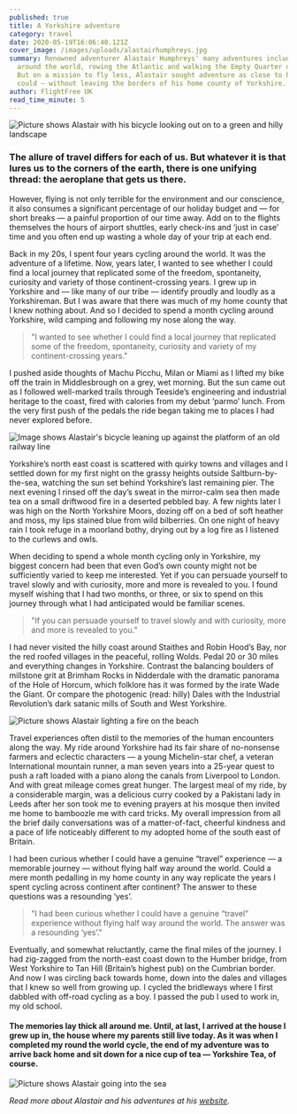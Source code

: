 ```yaml
---
published: true
title: A Yorkshire adventure
category: travel
date: 2020-05-19T16:06:40.121Z
cover_image: /images/uploads/alastairhumphreys.jpg
summary: Renowned adventurer Alastair Humphreys' many adventures include cycling
  around the world, rowing the Atlantic and walking the Empty Quarter desert.
  But on a mission to fly less, Alastair sought adventure as close to home as he
  could – without leaving the borders of his home county of Yorkshire.
author: FlightFree UK
read_time_minute: 5
---
```

![Picture shows Alastair with his bicycle looking out on to a green and hilly landscape](/images/uploads/alastair_humphreys4.jpg)

### The allure of travel differs for each of us. But whatever it is that lures us to the corners of the earth, there is one unifying thread: the aeroplane that gets us there.

However, flying is not only terrible for the environment and our conscience, it also consumes a significant percentage of our holiday budget and — for short breaks — a painful proportion of our time away. Add on to the flights themselves the hours of airport shuttles, early check-ins and ‘just in case’ time and you often end up wasting a whole day of your trip at each end. 

Back in my 20s, I spent four years cycling around the world. It was the adventure of a lifetime. Now, years later, I wanted to see whether I could find a local journey that replicated some of the freedom, spontaneity, curiosity and variety of those continent-crossing years. I grew up in Yorkshire and — like many of our tribe — identify proudly and loudly as a Yorkshireman. But I was aware that there was much of my home county that I knew nothing about. And so I decided to spend a month cycling around Yorkshire, wild camping and following my nose along the way.

> "I wanted to see whether I could find a local journey that replicated some of the freedom, spontaneity, curiosity and variety of my continent-crossing years."

I pushed aside thoughts of Machu Picchu, Milan or Miami as I lifted my bike off the train in Middlesbrough on a grey, wet morning. But the sun came out as I followed well-marked trails through Teeside’s engineering and industrial heritage to the coast, fired with calories from my debut ‘parmo’ lunch. From the very first push of the pedals the ride began taking me to places I had never explored before.

![Image shows Alastair's bicycle leaning up against the platform of an old railway line](/images/uploads/alastair_humphreys3.jpg "Abandoned railway trails")

Yorkshire’s north east coast is scattered with quirky towns and villages and I settled down for my first night on the grassy heights outside Saltburn-by-the-sea, watching the sun set behind Yorkshire’s last remaining pier. The next evening I rinsed off the day’s sweat in the mirror-calm sea then made tea on a small driftwood fire in a deserted pebbled bay. A few nights later I was high on the North Yorkshire Moors, dozing off on a bed of soft heather and moss, my lips stained blue from wild bilberries. On one night of heavy rain I took refuge in a moorland bothy, drying out by a log fire as I listened to the curlews and owls.

When deciding to spend a whole month cycling only in Yorkshire, my biggest concern had been that even God’s own county might not be sufficiently varied to keep me interested. Yet if you can persuade yourself to travel slowly and with curiosity, more and more is revealed to you. I found myself wishing that I had two months, or three, or six to spend on this journey through what I had anticipated would be familiar scenes. 

> "If you can persuade yourself to travel slowly and with curiosity, more and more is revealed to you."

I had never visited the hilly coast around Staithes and Robin Hood’s Bay, nor the red roofed villages in the peaceful, rolling Wolds. Pedal 20 or 30 miles and everything changes in Yorkshire. Contrast the balancing boulders of millstone grit at Brimham Rocks in Nidderdale with the dramatic panorama of the Hole of Horcum, which folklore has it was formed by the irate Wade the Giant. Or compare the photogenic (read: hilly) Dales with the Industrial Revolution’s dark satanic mills of South and West Yorkshire.

![Picture shows Alastair lighting a fire on the beach](/images/uploads/alastair_humpreys1.jpg)

Travel experiences often distil to the memories of the human encounters along the way. My ride around Yorkshire had its fair share of no-nonsense farmers and eclectic characters — a young Michelin-star chef, a veteran International mountain runner, a man seven years into a 25-year quest to push a raft loaded with a piano along the canals from Liverpool to London. And with great mileage comes great hunger. The largest meal of my ride, by a considerable margin, was a delicious curry cooked by a Pakistani lady in Leeds after her son took me to evening prayers at his mosque then invited me home to bamboozle me with card tricks. My overall impression from all the brief daily conversations was of a matter-of-fact, cheerful kindness and a pace of life noticeably different to my adopted home of the south east of Britain.

I had been curious whether I could have a genuine “travel” experience — a memorable journey — without flying half way around the world. Could a mere month pedalling in my home county in any way replicate the years I spent cycling across continent after continent? The answer to these questions was a resounding ‘yes’.

> "I had been curious whether I could have a genuine “travel” experience without flying half way around the world. The answer was a resounding ‘yes’."

Eventually, and somewhat reluctantly, came the final miles of the journey. I had zig-zagged from the north-east coast down to the Humber bridge, from West Yorkshire to Tan Hill (Britain’s highest pub) on the Cumbrian border. And now I was circling back towards home, down into the dales and villages that I knew so well from growing up. I cycled the bridleways where I first dabbled with off-road cycling as a boy. I passed the pub I used to work in, my old school. 

#### The memories lay thick all around me. Until, at last, I arrived at the house I grew up in, the house where my parents still live today. As it was when I completed my round the world cycle, the end of my adventure was to arrive back home and sit down for a nice cup of tea — Yorkshire Tea, of course.

![Picture shows Alastair going into the sea](/images/uploads/alastair_humphreys2.jpg)

*Read more about Alastair and his adventures at his [website](https://alastairhumphreys.com/).* [](https://www.alastairhumphreys.com)